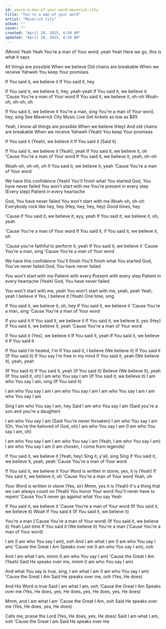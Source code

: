 ```yaml
---
id: youre-a-man-of-your-word-maverick-city
title: "You're a man of your word"
artist: "Maverick City"
album: ""
cover: ""
created: "April 20, 2025, 4:50 AM"
updated: "April 20, 2025, 4:50 AM"
---
```



  (Mmm)
  Yeah
  Yeah
  You're a man of Your word, yeah
  Yeah
  Here we go, this is what it says
  
  
  All things are possible
  When we believe
  Old chains are breakable
  When we receive
  Yahweh
  You keep Your promises
  
  
  If You said it, we believe it
  If You said it, hey
  
  
  If You said it, we believe it, hey, yeah-yeah
  If You said it, we believe it
  'Cause You're a man of Your word
  If You said it, we believe it, oh-oh
  Woah-oh, oh-oh, oh
  
  
  If You said it, we believe it
  You're a man, sing
  You're a man of Your word, hey, sing
  See Maverick City Music Live
  Get tickets as low as $85
  
  
  Yeah, I know all things are possible
  When we believe (Hey)
  And old chains are breakable
  When we receive
  Yahweh (Yeah)
  You keep Your promises
  
  
  If You said it (Yeah), we believe it
  If You said it (Said it)
  
  
  If You said it, we believe it (Yeah), yeah
  If You said it, we believe it, oh
  'Cause You're a man of Your word
  If You said it, we believe it, yeah, oh-oh
  
  
  Woah-oh, oh-oh, oh
  If You said it, we believe it, yeah
  'Cause You're a man of Your word
  
  
  We have this confidence (Yeah)
  You'll finish what You started
  God, You have never failed
  You won't start with me
  You're present in every step (Every step)
  Patient in every heartache
  
  
  God, You have never failed
  You won't start with me
  Woah-oh, oh-oh
  Everybody rock like hey, hey
  (Hey, hey, hey, hey)
  Good times, hey
  
  
  'Cause if You said it, we believe it, ayy, yeah
  If You said it, we believe it, oh, yeah
  
  
  'Cause You're a man of Your word
  If You said it, if You said it, we believe it, oh
  
  
  'Cause you're faithful to perform it, yeah
  If You said it, we believe it
  'Cause You're a man, sing
  'Cause You're a man of Your word
  
  
  We have this confidence
  You'll finish
  You'll finish what You started
  God, You've never failed
  God, You have never failed
  
  
  You won't start with me
  Patient with every
  Present with every step
  Patient in every heartache (Yeah)
  God, You have never failed
  
  
  You won't start with me, yeah
  You won't start with me, yeah, yeah
  Yeah, yeah
  I believe it
  Yes, I believe it (Yeah)
  One time, sing
  
  
  If You said it, we believe it, oh, hey
  If You said it, we believe it
  'Cause You're a man, sing
  'Cause You're a man of Your word
  
  
  If you said it
  If You said it, we believe it
  If You said it, we believe it, yes (Hey)
  If You said it, we believe it, yeah
  'Cause You're a man of Your word
  
  
  If You said it (Yes), we believe it
  If You said it, yeah
  If You said it, we believe it
  If You said it
  
  
  If You said I'm healed, I'm
  If You said it, I believe (We believe it)
  If You said it (If You said it)
  If You say I'm free in my mind
  If You said it, yeah (We believe it), yeah, yeah
  
  
  (If You said it)
  If You said it, yeah
  (If You said it) Believe (We believe it), yeah
  (If You said it, oh)
  I am who You say I am (If You said it, we believe it)
  I am who You say I am, sing (If You said it)
  
  
  I am who You say I am
  I am who You say I am
  I am who You say I am
  I am who You say I am
  
  
  Sing I am who You say I am, hey
  Said I am who You say I am (Said you're a son and you're a daughter)
  
  
  I am who You say I am (Said You're never forsaken)
  I am who You say I am (Oh, You're the beloved of God, oh)
  I am who You say I am (I am who You say I am, oh)
  
  
  I am who You say I am
  I am who You say I am (Yeah, I am who You say I am)
  I am who You say I am (I am chosen, I come from legends)
  
  
  If You said it, we believe it (Yeah, hey)
  Sing it, y'all, sing
  Sing if You said it, we believe it, yeah, yeah
  'Cause You're a man of Your word
  
  
  If You said it, we believe it
  Your Word is written in stone, yes, it is (Yeah)
  If You said it, we believe it, oh
  'Cause You're a man of Your word
  Yeah, oh
  
  
  Your Word is written in stone (Yes, sir)
  Mmm, yes it is (Yeah)
  It's a thing that we can always count on (Yeah)
  You honor Your word
  You'll never have to repent
  'Cause You'll never go against what You say
  Yeah
  
  
  If You said it, we believe it
  'Cause You're a man of Your word
  (If You said it, we believe it) Woah
  If You said it
  (If You said it, we believe it)
  
  
  You're a man
  ('Cause You're a man of Your word)
  (If You said it, we believe it) Yeah
  Last time
  If You said it (We believe it)
  You're a man
  ('Cause You're a man of Your word)
  
  
  I am (I am who You say I am), ooh
  And I am what I am (I am who You say I am)
  'Cause the Great I Am
  Speaks over me (I am who You say I am), ooh
  
  
  And I am what I am, mmm (I am who You say I am)
  'Cause the Great I Am (Yeah)
  Said He speaks over me, mmm (I am who You say I am)
  
  
  And what You say is true, sing, I am what I am
  (I am who You say I am)
  'Cause the Great I Am
  Said He speaks over me, ooh (Yes, He does)
  
  
  And His Word is true
  Said I am what I am, ooh
  'Cause the Great I Am
  Speaks over me
  (Yes, He does, yes, He does, yes, He does, yes, He does)
  
  
  Mmm, and I am what I am
  'Cause the Great I Am, ooh
  Said He speaks over me (Yes, He does, yes, He does)
  
  
  Calls me, praise the Lord (Yes, He does, yes, He does)
  Said I am what I am, ooh
  'Cause the Great I am
  Said He speaks over me
  